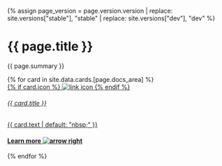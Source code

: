 {% assign page_version = page.version.version | replace: site.versions["stable"], "stable" | replace: site.versions["dev"], "dev" %}
<div class="mb-xl-5 bg-cover bg-cover__bg-early-3-1">
    <div class="p-2 p-md-5">
    <h1 class="m-0 text-white">{{ page.title }}</h1>
    <p class="mt-0 pb-4 text-white">{{ page.summary }}</p>
      <div class="row d-lg-flex mx-0">
      {% for card in site.data.cards.[page.docs_area] %}
        <div class="col-lg-4 mb-3 mb-lg-0 pb-5">
          <div class="card card-link h-100 d-flex">
          <a href="{{ card.link | replace: "PREFIX", page_version | relative_url }}" class="h-100">
            <div class="card-body p-4 flex-column justify-content-center align-items-left h-100 card-header-overlap">
              {% if card.icon %}
              <img class="m-0 mb-4 mt-auto" src="{{ card.icon | relative_url }}" alt="link icon" />
              {% endif %}
              <h6 class="mt-2 mt-0 text-black">{{ card.title }}</h6>
              <p class="text-black">{{ card.text | default: "nbsp;" }}</p>
              <h4 class="mb-0 text-electric-purple font-poppins-sb">Learn more <img class="m-0 ml-2" src="{{ 'images/icon-arrow-right-purple.svg' | relative_url }}" alt="arrow right"/></h4>
            </div>
            </a>
          </div>
        </div>
      {% endfor %}
      </div>
    </div>
</div>

